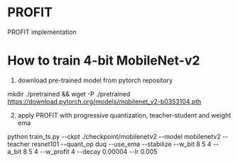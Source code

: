 # PROFIT
PROFIT implementation

# How to train 4-bit MobileNet-v2

1. download pre-trained model from pytorch repository

mkdir ./pretrained && wget -P ./pretrained https://download.pytorch.org/models/mobilenet_v2-b0353104.pth

2. apply PROFIT with progressive quantization, teacher-student and weight ema

python train_ts.py --ckpt ./checkpoint/mobilenetv2 --model mobilenetv2 --teacher resnet101 --quant_op duq --use_ema --stabilize --w_bit 8 5 4 --a_bit 8 5 4 --w_profit 4 --decay 0.00004 --lr 0.005 
